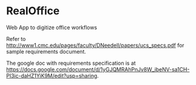 # RealOffice
Web App to digitize office workflows 

Refer to http://www1.cmc.edu/pages/faculty/DNeedell/papers/ucs_specs.pdf for sample requirements document.

The google doc with requirements specification is at https://docs.google.com/document/d/1yGJQMRAhPnJv8W_ibeNV-sa1CH-PI3ic-daHZ1YiK9M/edit?usp=sharing.
